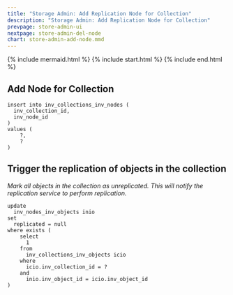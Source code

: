```yaml
---
title: "Storage Admin: Add Replication Node for Collection"
description: "Storage Admin: Add Replication Node for Collection"
prevpage: store-admin-ui
nextpage: store-admin-del-node
chart: store-admin-add-node.mmd
---
```


{% include mermaid.html %}
{% include start.html %}
{% include end.html %}

## Add Node for Collection
```
insert into inv_collections_inv_nodes (
  inv_collection_id,
  inv_node_id
)
values (
    ?,
    ?
)
```

## Trigger the replication of objects in the collection
_Mark all objects in the collection as unreplicated.  This will notify the replication service to perform replication._

```
update 
  inv_nodes_inv_objects inio
set
  replicated = null
where exists (
    select 
      1
    from 
      inv_collections_inv_objects icio
    where
      icio.inv_collection_id = ?
    and
      inio.inv_object_id = icio.inv_object_id
)
```